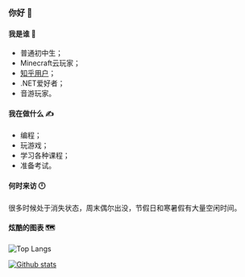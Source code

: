 ### 你好 👋

#### 我是谁 👦

- 普通初中生；
- Minecraft云玩家；
- [知乎用户](https://zhihu.com/people/MineCommander)；
- .NET爱好者；
- 音游玩家。

#### 我在做什么 ✍️

- 编程；
- 玩游戏；
- 学习各种课程；
- 准备考试。

#### 何时来访 🕛

很多时候处于消失状态，周末偶尔出没，节假日和寒暑假有大量空闲时间。

#### 炫酷的图表 🗺️

![Top Langs](https://github-readme-stats.vercel.app/api/top-langs/?username=MineCommanderCN&layout=compact)

[![Github stats](https://github-readme-stats.vercel.app/api?username=MineCommanderCN&show_icons=true&locale=cn)](https://github.com/anuraghazra/github-readme-stats)
